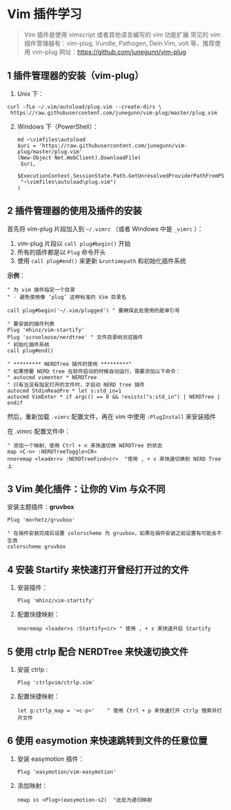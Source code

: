 # Vim 插件学习

>  Vim 插件是使用 vimscript 或者其他语言编写的 vim 功能扩展
> 常见的 vim 插件管理器有：vim-plug, Vundle, Pathogen, Dein.Vim, volt 等，推荐使用 vim-plug
> 网址：https://github.com/junegunn/vim-plug

## 1 插件管理器的安装（vim-plug）

1. Unix 下：

  ``` shell
curl -fLo ~/.vim/autoload/plug.vim --create-dirs \
   https://raw.githubusercontent.com/junegunn/vim-plug/master/plug.vim
  ```

2. Windows 下（PowerShell）：

   ``` shell
   md ~\vimfiles\autoload
   $uri = 'https://raw.githubusercontent.com/junegunn/vim-plug/master/plug.vim'
   (New-Object Net.WebClient).DownloadFile(
    $uri,
    $ExecutionContext.SessionState.Path.GetUnresolvedProviderPathFromPSPath(
    "~\vimfiles\autoload\plug.vim")
   )
   ```

## 2 插件管理器的使用及插件的安装

首先将 vim-plug 片段加入到 `~/.vimrc` （或者 Windows 中是 `_vimrc` ）：

1. vim-plug 片段以 `call plug#begin()` 开始
2. 所有的插件都是以 `Plug` 命令开头
3. 使用 `call plug#end()` 来更新 `&runtimepath` 和初始化插件系统

**示例**：

``` shell
" 为 vim 插件指定一个目录
" - 避免使用像 ‘plug’ 这种标准的 Vim 目录名

call plug#begin('~/.vim/plugged') " 要确保此处使用的是单引号

" 要安装的插件列表
Plug 'mhinz/vim-startify'
Plug 'scrooloose/nerdtree' " 文件目录树浏览插件
" 初始化插件系统
call plug#end()

" ********* NERDTree 插件的使用 *********"
" 如果想要 NERD tree 在软件启动的时候自动运行，需要添加以下命令：
" autocmd vimenter * NERDTree
" 只有当没有指定打开的文件时，才启动 NERD tree 插件
autocmd StdinReadPre * let s:std_in=1
autocmd VimEnter * if argc() == 0 && !exists("s:std_in") | NERDTree | endif
```

然后，重新加载 `.vimrc` 配置文件，再在 vim 中使用 `:PlugInstall` 来安装插件

在 .vimrc 配置文件中：

``` shell
" 添加一个映射，使用 Ctrl + n 来快速切换 NERDTree 的状态
map <C-n> :NERDTreeToggle<CR>
nnoremap <leader>v :NERDTreeFind<cr>  "使用 , + v 来快速切换到 NERD Tree 上
```

## 3 Vim 美化插件：让你的 Vim 与众不同

安装主题插件：**gruvbox**

```shell
Plug 'morhetz/gruvbox'

" 在插件安装完成后设置 colorscheme 为 gruvbox，如果在插件安装之前设置有可能会不生效
colorscheme gruvbox
```

## 4 安装 Startify 来快速打开曾经打开过的文件

1. 安装插件：

   ```shell
   Plug 'mhinz/vim-startify'
   ```

2. 配置快捷映射：

   ``` shell
   nnoremap <leader>s :Startify<cr>	" 使用 , + s 来快速开启 Startify
   ```

## 5 使用 ctrlp 配合 NERDTree 来快速切换文件

1. 安装  ctrlp :

   ```shell
   Plug 'ctrlpvim/ctrlp.vim'
   ```

2. 配置快捷映射：

   ```shell
   let g:ctrlp_map = '<c-p>'	" 使用 Ctrl + p 来快速打开 ctrlp 搜索并打开文件
   ```

   

## 6 使用 easymotion 来快速跳转到文件的任意位置

1. 安装  easymotion 插件：

   ```shell
   Plug 'easymotion/vim-easymotion'
   ```

2. 添加映射：

   ```shell
   nmap ss <Plug>(easymotion-s2)  "此处为递归映射
   ```

   
